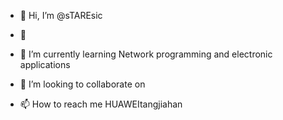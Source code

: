- 👋 Hi, I’m @sTAREsic
- 👀
- 🌱 I’m currently learning Network programming and electronic applications

- 💞️ I’m looking to collaborate on
- 📫 How to reach me HUAWEItangjiahan

<!---
sTAREsic/sTAREsic is a ✨ special ✨ repository because its `README.md` (this file) appears on your GitHub profile.
You can click the Preview link to take a look at your changes.
--->
